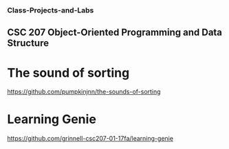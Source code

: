 ### Class-Projects-and-Labs

## CSC 207 Object-Oriented Programming and Data Structure

# The sound of sorting
https://github.com/pumpkinjnn/the-sounds-of-sorting

# Learning Genie
https://github.com/grinnell-csc207-01-17fa/learning-genie





